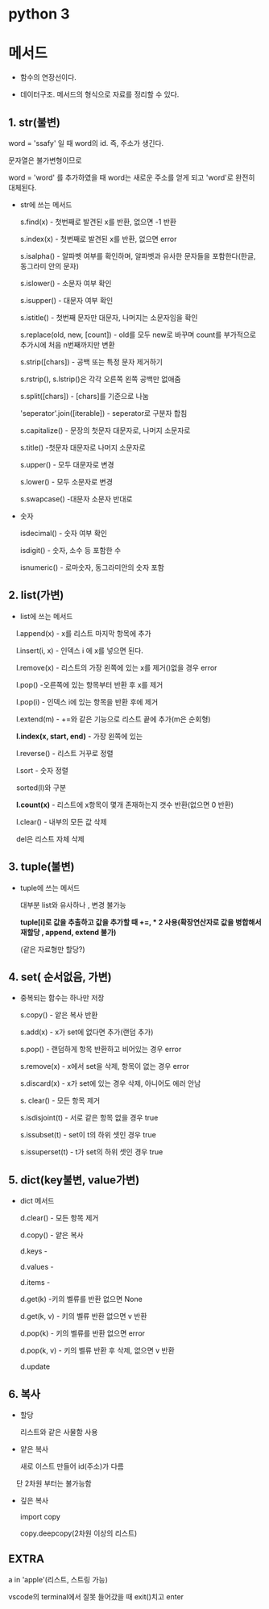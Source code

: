 # python 3



# 메서드

- 함수의 연장선이다.

- 데이터구조. 메서드의 형식으로 자료를 정리할 수 있다.



## 1. str(불변)

word = 'ssafy' 일 때 word의 id. 즉, 주소가 생긴다.

문자열은 불가변형이므로

word = 'word' 를 추가하였을 때 word는 새로운 주소를 얻게 되고 'word'로 완전히 대체된다.

- str에 쓰는 메서드
  
  s.find(x) - 첫번째로 발견된 x를 반환, 없으면 -1 반환
  
  s.index(x) - 첫번째로 발견된 x를 반환, 없으면 error
  
  s.isalpha() - 알파벳 여부를 확인하며, 알파벳과 유사한 문자들을 포함한다(한글, 동그라미 안의 문자)
  
  s.islower() - 소문자 여부 확인
  
  s.isupper() - 대문자 여부 확인
  
  s.istitle() - 첫번째 문자만 대문자, 나머지는 소문자임을 확인
  
  
  
  s.replace(old, new, [count]) - old를 모두  new로 바꾸며 count를 부가적으로 추가시에 처음 n번째까지만 변환
  
  s.strip([chars]) - 공백 또는 특정 문자 제거하기
  
  s.rstrip(), s.lstrip()은 각각 오른쪽 왼쪽 공백만 없애줌
  
  s.split([chars]) - [chars]를 기준으로 나눔
  
  'seperator'.join([iterable]) - seperator로 구분자 합침
  
  s.capitalize() - 문장의 첫문자 대문자로, 나머지 소문자로
  
  s.title() -첫문자 대문자로 나머지 소문자로
  
  s.upper() - 모두 대문자로 변경
  
  s.lower() - 모두 소문자로 변경
  
  s.swapcase() -대문자 소문자 반대로
  
  

- 숫자
  
  isdecimal() - 숫자 여부 확인
  
  isdigit() - 숫자, 소수 등 포함한 수
  
  isnumeric() - 로마숫자, 동그라미안의 숫자 포함



## 2. list(가변)

- list에 쓰는 메서드

    l.append(x) - x를 리스트 마지막 항목에 추가

    l.insert(i, x) - 인덱스 i 에 x를 넣으면 된다.

    l.remove(x) - 리스트의 가장 왼쪽에 있는 x를 제거()없을 경우 error

    l.pop() -오른쪽에 있는 항목부터 반환 후 x를 제거

    l.pop(i) - 인덱스 i에 있는 항목을 반환 후에 제거

    l.extend(m) - +=와 같은 기능으로 리스트 끝에 추가(m은 순회형)

    **l.index(x, start, end)** - 가장 왼쪽에 있는

    l.reverse() - 리스트 거꾸로 정렬

    l.sort - 숫자 정렬

    sorted(l)와 구분

    **l.count(x)** - 리스트에 x항목이 몇개 존재하는지 갯수 반환(없으면 0 반환)

    l.clear() - 내부의 모든 값 삭제

    del은 리스트 자체 삭제



## 3. tuple(불변)

- tuple에 쓰는 메서드
  
  대부분 list와 유사하나 , 변경 불가능 
  
  **tuple[i]로 값을 추출하고 값을 추가할 때 +=, * 2 사용(확장연산자로 값을 병합해서 재할당 , append, extend 불가)**
  
  (같은 자료형만 할당?)

## 4. set( 순서없음, 가변)

- 중복되는 함수는 하나만 저장
  
  s.copy() - 얕은 복사 반환
  
  s.add(x) - x가 set에 없다면 추가(랜덤 추가)
  
  s.pop() - 랜덤하게 항목 반환하고 비어있는 경우 error
  
  s.remove(x) - x에서 set을 삭제, 항목이 없는 경우 error
  
  s.discard(x) - x가 set에 있는 경우 삭제, 아니어도 에러 안남
  
  s. clear() - 모든 항목 제거
  
  s.isdisjoint(t) - 서로 같은 항목 없을 경우 true
  
  s.issubset(t) - set이 t의 하위 셋인 경우 true
  
   s.issuperset(t) - t가 set의 하위 셋인 경우 true

## 5. dict(key불변, value가변)

- dict 메서드
  
  d.clear() - 모든 항목 제거
  
  d.copy() - 얕은 복사
  
  d.keys -
  
  d.values - 
  
  d.items -
  
  d.get(k) -키의 벨류를 반환 없으면 None
  
  d.get(k, v) - 키의 벨류 반환 없으면 v 반환
  
  d.pop(k) - 키의 벨류를 반환 없으면 error
  
  d.pop(k, v) - 키의 벨류 반환 후 삭제, 없으면 v 반환
  
  d.update



## 6. 복사

- 할당
  
  리스트와 같은 사물함 사용

- 얕은 복사
  
  새로 이스트 만들어 id(주소)가 다름

    단 2차원 부터는 불가능함

- 깊은 복사
  
  import copy
  
  copy.deepcopy(2차원 이상의 리스트)

## EXTRA

a in 'apple'(리스트, 스트링 가능)

vscode의 terminal에서 잘못 들어갔을 때 exit()치고 enter
